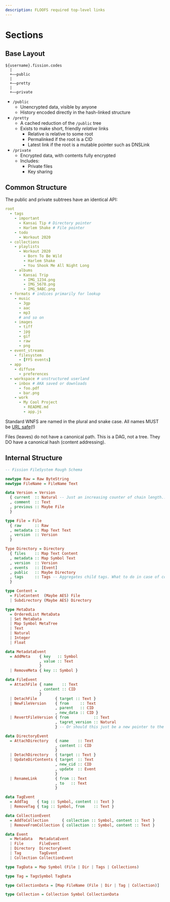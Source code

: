 ```yaml
---
description: FLOOFS required top-level links
---
```


# Sections

## Base Layout

```text
${username}.fission.codes
  |
  +——public
  |
  +——pretty
  |
  +——private
```

* `/public`
  * Unencrypted data, visible by anyone
  * History encoded directly in the hash-linked structure
* `/pretty`
  * A cached reduction of the `/public` tree
  * Exists to make short, friendly _relative_ links
    * Relative is relative to some root
    * Permalinked if the root is a CID
    * Latest link if the root is a mutable pointer such as DNSLink
* `/private`
  * Encrypted data, with contents fully encrypted
  * Includes:
    * Private files
    * Key sharing

## Common Structure

The public and private subtrees have an identical API:

```yaml
root
  - tags
    - important
      - Kansai Tip # Directory pointer
      - Harlem Shake # File pointer
    - todo
      - Workout 2020
  - collections
    - playlists
      - Workout 2020
        - Born To Be Wild
        - Harlem Shake
        - You Shook Me All Night Long
    - albums
      - Kansai Trip
        - IMG_1234.png
        - IMG_5678.png
        - IMG_9ABC.png
  - formats # indices primarily for lookup
    - music
      - 3gp
      - aac
      - mp3
      # and so on
    - images
      - tiff
      - jpg
      - gif
      - raw
      - png
  - event_streams
    - filesystem
      - [FFS events]
  - app
    - diffuse
      - preferences
  - workspace # unstructured userland
    - inbox # AKA saved or downloads
      - foo.pdf
      - bar.png
    - work
      - My Cool Project
        - README.md
        - app.js
```

Standard WNFS are named in the plural and snake case. All names MUST be [URL safe](https://www.ietf.org/rfc/rfc3986.txt)\(!\)

Files \(leaves\) do not have a canonical path. This is a DAG, not a tree. They DO have a canonical hash \(content addressing\).

## Internal Structure

```haskell
-- Fission FileSystem Rough Schema

newtype Raw = Raw ByteString
newtype FileName = FileName Text

data Version = Version
  { current  :: Natural -- Just an increasing counter of chain length... maybe just calculate at runtime?
  , comment  :: Text
  , previous :: Maybe File
  }

type File = File
  { raw      :: Raw
  , metadata :: Map Text Text
  , version  :: Version
  }

Type Directory = Directory
  { files    :: Map Text Content
  , metadata :: Map Symbol Text
  , version  :: Version
  , events   :: [Event]
  , public   :: Maybe Directory
  , tags     :: Tags -- Aggregates child tags. What to do in case of conflict? I guess fully qualify them?
  }

type Content =
  = FileContent  (Maybe AES) File
  | Subdirectory (Maybe AES) Directory

type MetaData
  = OrderedList MetaData
  | Set MetaData
  | Map Symbol MetaTree
  | Text
  | Natural
  | Integer
  | Float

data MetadataEvent
  = AddMeta    { key   :: Symbol
               , value :: Text
               }
  | RemoveMeta { key :: Symbol }

data FileEvent
  = AttachFile { name    :: Text
               , content :: CID
               }
  | DetachFile        { target :: Text }
  | NewFileVersion    { from     :: Text
                      , parent   :: CID
                      , new_data :: CID }
  | RevertFileVersion { from           :: Text
                      , tagret_version :: Natural
                      } -- Or should this just be a new pointer to the old file? Does “revert” need a special place in the ontology?

data DirectoryEvent
  = AttachDirectory   { name    :: Text
                      , content :: CID
                      }
  | DetachDirectory   { target :: Text }
  | UpdateDirContents { target  :: Text
                      , new_cid :: CID
                      , update  :: Event
                      }
  | RenameLink        { from :: Text
                      , to   :: Text
                      }

data TagEvent
  = AddTag    { tag :: Symbol, content :: Text }
  | RemoveTag { tag :: Symbol, from    :: Text }

data CollectionEvent
  = AddToCollection      { collection :: Symbol, content :: Text }
  | RemoveFromCollection { collection :: Symbol, content :: Text }

data Event
  = Metadata   MetadataEvent
  | File       FileEvent
  | Directory  DirectoryEvent
  | Tag        TagEvent
  | Collection CollectionEvent

type TagData = Map Symbol (File | Dir | Tags | Collections)

type Tag = TagsSymbol TagData

type CollectionData = [Map FileName (File | Dir | Tag | Collection)]

type Collection = Collection Symbol CollectionData

```


